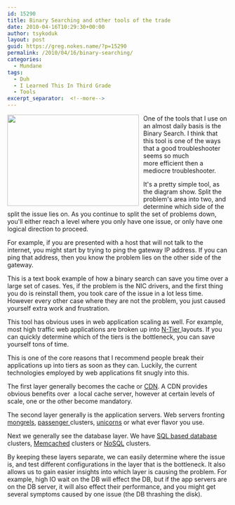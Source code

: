 ```yaml
---
id: 15290
title: Binary Searching and other tools of the trade
date: 2010-04-16T10:29:30+00:00
author: tsykoduk
layout: post
guid: https://greg.nokes.name/?p=15290
permalink: /2010/04/16/binary-searching/
categories:
  - Mundane
tags:
  - Duh
  - I Learned This In Third Grade
  - Tools
excerpt_separator:  <!--more-->
---
```

<a href="https://greg.nokes.name/wp-content/uploads/2010/04/binary_search.png"><img class="alignright size-medium wp-image-15294" title="binary_search" src="https://greg.nokes.name/wp-content/uploads/2010/04/binary_search-300x208.png" alt="" width="300" height="208" style="float: left; padding: 0 10px 10px 0;" /></a>

One of the tools that I use on an almost daily basis is the Binary Search. I think that this tool is one of the ways that a good troubleshooter seems so much more efficient then a mediocre troubleshooter.

<!--more-->

It's a pretty simple tool, as the diagram show. Split the problem's area into two, and determine which side of the split the issue lies on. As you continue to split the set of problems down, you'll either reach a level where you only have one issue, or only have one logical direction to proceed.

For example, if you are presented with a host that will not talk to the internet, you might start by trying to ping the gateway IP address. If you can ping that address, then you know the problem lies on the other side of the gateway.

This is a text book example of how a binary search can save you time over a large set of cases. Yes, if the problem is the NIC drivers, and the first thing you do is reinstall them, you took care of the issue in a lot less time. However every other case where they are not the problem, you just caused yourself extra work and frustration.

This tool has obvious uses in web application scaling as well. For example, most high traffic web applications are broken up into <a href="http://en.wikipedia.org/wiki/Multitier_architecture">N-Tier </a> layouts. If you can quickly determine which of the tiers is the bottleneck, you can save yourself tons of time.

This is one of the core reasons that I recommend people break their applications up into tiers as soon as they can. Luckily, the current technologies employed by web applications fit snugly into this.

The first layer generally becomes the cache or <a href="http://en.wikipedia.org/wiki/Content_delivery_network">CDN</a>. A CDN provides obvious benefits over  a local cache server, however at certain levels of scale, one or the other become mandatory.

The second layer generally is the application servers. Web servers fronting <a href="http://en.wikipedia.org/wiki/Mongrel_(web_server)">mongrels</a>, <a href="http://www.modrails.com/">passenger </a>clusters, <a href="http://unicorn.bogomips.org/">unicorns</a> or what ever flavor you use.

Next we generally see the database layer. We have <a href="http://en.wikipedia.org/wiki/SQL">SQL based database</a> clusters, <a href="http://memcached.org/">Memcached</a> clusters or <a href="http://en.wikipedia.org/wiki/NoSQL">NoSQL</a> clusters.

By keeping these layers separate, we can easily determine where the issue is, and test different configurations in the layer that is the bottleneck. It also allows us to gain easier insights into which layer is causing the problem. For example, high IO wait on the DB will effect the DB, but if the app servers are on the DB server, it will also effect their performance, and you might get several symptoms caused by one issue (the DB thrashing the disk).